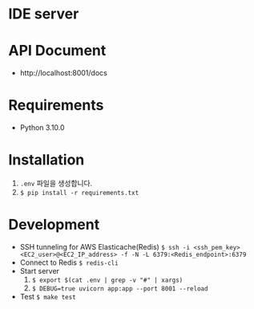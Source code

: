 # IDE server

# API Document
- http://localhost:8001/docs

# Requirements
- Python 3.10.0

# Installation
1. `.env` 파일을 생성합니다.
1. `$ pip install -r requirements.txt`

# Development
- SSH tunneling for AWS Elasticache(Redis)
    `$ ssh -i <ssh_pem_key> <EC2_user>@<EC2_IP_address> -f -N -L 6379:<Redis_endpoint>:6379`
- Connect to Redis
    `$ redis-cli`
- Start server
    1. `$ export $(cat .env | grep -v "#" | xargs)`
    1. `$ DEBUG=true uvicorn app:app --port 8001 --reload`
- Test
    `$ make test`